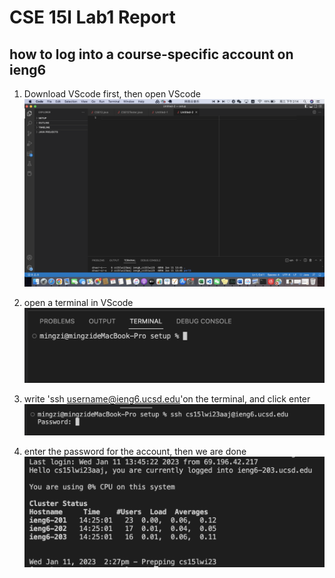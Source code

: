 # CSE 15l Lab1 Report

## how to log into a course-specific account on ieng6
1. Download VScode first, then open VScode
![Image](1.png)

2. open a terminal in VScode
![Image](2.png)

3. write 'ssh username@ieng6.ucsd.edu'on the terminal, and click enter
![Image](3.png)

4. enter the password for the account, then we are done
![Image](4.png)


